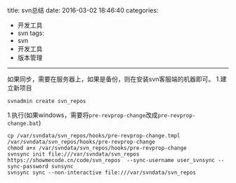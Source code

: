 title: svn总结
date: 2016-03-02 18:46:40
categories:
- 开发工具
- svn
tags:
- svn
- 开发工具
- 版本管理
---

如果同步，需要在服务器上，如果是备份，则在安装svn客服端的机器即可。
1.建立新项目
```
svnadmin create svn_repos
```

1.执行(如果windows，需要将`pre-revprop-change`改成`pre-revprop-change.bat`)
```
cp /var/svndata/svn_repos/hooks/pre-revprop-change.tmpl /var/svndata/svn_repos/hooks/pre-revprop-change
chmod a+x /var/svndata/svn_repos/hooks/pre-revprop-change
svnsync init file:///var/svndata/svn_repos https://showmecode.cn/code/svn_repos  --sync-username user_svnsync --sync-password svnsync
svnsync sync --non-interactive file:///var/svndata/svn_repos

```

